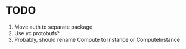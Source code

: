 # TODO

1. Move auth to separate package
2. Use yc protobufs?
3. Probably, should rename Compute to Instance or ComputeInstance

